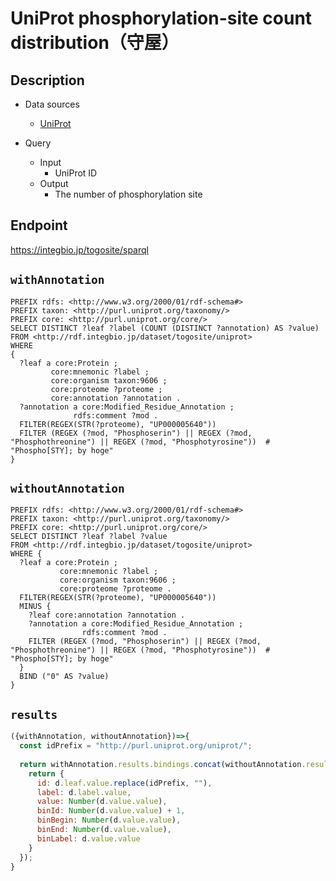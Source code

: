 # UniProt phosphorylation-site count distribution（守屋）

## Description

- Data sources
    - [UniProt](https://www.uniprot.org/)

- Query
    - Input
        - UniProt ID
    - Output
        - The number of phosphorylation site

## Endpoint
https://integbio.jp/togosite/sparql

## `withAnnotation`
```sparql
PREFIX rdfs: <http://www.w3.org/2000/01/rdf-schema#>
PREFIX taxon: <http://purl.uniprot.org/taxonomy/>
PREFIX core: <http://purl.uniprot.org/core/>
SELECT DISTINCT ?leaf ?label (COUNT (DISTINCT ?annotation) AS ?value)
FROM <http://rdf.integbio.jp/dataset/togosite/uniprot>
WHERE
{
  ?leaf a core:Protein ;
         core:mnemonic ?label ;
         core:organism taxon:9606 ;
         core:proteome ?proteome ;
         core:annotation ?annotation .
  ?annotation a core:Modified_Residue_Annotation ;
              rdfs:comment ?mod .
  FILTER(REGEX(STR(?proteome), "UP000005640"))
  FILTER (REGEX (?mod, "Phosphoserin") || REGEX (?mod, "Phosphothreonine") || REGEX (?mod, "Phosphotyrosine"))  # "Phospho[STY]; by hoge"
}
```

## `withoutAnnotation`
```sparql
PREFIX rdfs: <http://www.w3.org/2000/01/rdf-schema#>
PREFIX taxon: <http://purl.uniprot.org/taxonomy/>
PREFIX core: <http://purl.uniprot.org/core/>
SELECT DISTINCT ?leaf ?label ?value
FROM <http://rdf.integbio.jp/dataset/togosite/uniprot>
WHERE {
  ?leaf a core:Protein ;
           core:mnemonic ?label ;
           core:organism taxon:9606 ;
           core:proteome ?proteome .
  FILTER(REGEX(STR(?proteome), "UP000005640"))
  MINUS {
    ?leaf core:annotation ?annotation .
    ?annotation a core:Modified_Residue_Annotation ;
                rdfs:comment ?mod .
    FILTER (REGEX (?mod, "Phosphoserin") || REGEX (?mod, "Phosphothreonine") || REGEX (?mod, "Phosphotyrosine"))  # "Phospho[STY]; by hoge"
  }
  BIND ("0" AS ?value)
}
```

## `results`

```javascript
({withAnnotation, withoutAnnotation})=>{
  const idPrefix = "http://purl.uniprot.org/uniprot/";
  
  return withAnnotation.results.bindings.concat(withoutAnnotation.results.bindings).map(d => {
    return {
      id: d.leaf.value.replace(idPrefix, ""),
      label: d.label.value,
      value: Number(d.value.value),
      binId: Number(d.value.value) + 1,
      binBegin: Number(d.value.value),
      binEnd: Number(d.value.value),
      binLabel: d.value.value
    }
  });
}
```